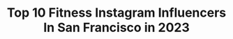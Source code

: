 ---
title: Top 10 Fitness Instagram Influencers In San Francisco in 2023
description: >-
  Find top fitness Instagram influencers in San Francisco in 2023. Most popular hashtags: #sanfrancisco #fitness #art #artist.
platform: Instagram
hits: 98
text_top: Discover the top-rated Instagram accounts on inBeat.
text_bottom: Our search engine holds 98 Instagram influencers like this in San Francisco, United States for you to work with.
profiles:
  - username: "escobar415"
    fullname: >-
      ESCOBAR BOXING
    bio: >-
      Boxing coach!!!!! JAIRO ESCOBAR 🧩💙 San Francisco, Bay Area El Salvador Email: coachjairo@gmail.com YouTube: coach jairo
    location: "United States"
    followers: 82771
    engagement: 153
    commentsToLikes: 0.029435
    id: ck0ub8g4odz7c0i192z9en6rf
    verified: false
    hashtags: "#boxinghype, #combat, #boxing, #fitlife"
  - username: "sandrazuri411"
    fullname: >-
      Sandra Zuri
    bio: >-
      Add Me On Snapchat: 👻@SandraZuri411 🌴Sacramento, California ▪️ART▪️CARS▪️INK ▪️FASHION 👠
    location: "United States"
    followers: 5017
    engagement: 1457
    commentsToLikes: 0.054128
    id: ck5q81t4q42860i111ux54kb1
    verified: false
    hashtags: "#curls, #carshow, #style, #fashion"
  - username: "louismontano"
    fullname: >-
      Louis A. Montaño
    bio: >-
      Family | Fitness | Food #LiveMoreLegendary 📍San Francisco Bay Area 👇🏽Subscribe To My Channel👇🏽
    location: "United States"
    followers: 17494
    engagement: 185
    commentsToLikes: 0.059812
    id: ckf5uj5mjl4zi0j233ym4yzwl
    verified: false
    hashtags: "#motivationmonday, #lifepoints, #livemorelegendary, #dontstaythirstymyfriends"
  - username: "kate_tova"
    fullname: >-
      Artist • San Francisco
    bio: >-
      Kate Tova Full-time Artist🎨 📍🌺San Francisco 💌Artistkatetova@gmail.com Originals/Commissions🔻
    location: "United States"
    followers: 39693
    engagement: 425
    commentsToLikes: 0.033426
    id: ck5bzhxl0r6h10i11dz9o885l
    verified: false
    hashtags: "#activewear, #fashion, #leggings, #sf"
  - username: "colombianosmlb"
    fullname: >-
      COLOMBIANOS MLB ®
    bio: >-
      Bienvenidos a #ColombianosMLB Instagram Oficial del Béisbol en Colombia 🇨🇴 Suscríbete a nuestro canal de YouTube 👇🏽
    location: "United States"
    followers: 35173
    engagement: 175
    commentsToLikes: 0.023395
    id: ck5q3ilolkwlw0i11rkolu93d
    verified: false
    hashtags: "#peloteroscolombianos, #marlins, #beisbol, #mlb"
  - username: "kyles_kinetics"
    fullname: >-
      Kyle Auga
    bio: >-
      Balancing Sculpture Artist Featured in the movie Free Guy!! Pilot 👨‍✈️
    location: "United States"
    followers: 56419
    engagement: 152
    commentsToLikes: 0.041738
    id: ck6trueue157w0j718tmya2ba
    verified: false
    hashtags: "#gift, #sex, #balancing, #weldporn"
  - username: "r.i.dima"
    fullname: >-
      Ridima
    bio: >-
      Fitness and Fashion 💄 Healthy Recipe and food ideas Made in India ..📭USA Small changes leads to big difference!
    location: "United States"
    followers: 3791
    engagement: 1028
    commentsToLikes: 0.436458
    id: ckaozz7glo2mo0i78nfy3xw79
    verified: false
    hashtags: "#stylediary, #bloggerstyle, #stylepost, #aboutalook"
  - username: "blaselias"
    fullname: >-
      Blas Elias
    bio: >-
      Drummer for the Trans Siberian Orchestra, Slaughter, Raiding the Rock Vault and Burning Rain.
    location: "United States"
    followers: 8204
    engagement: 1192
    commentsToLikes: 0.044861
    id: ck600u8zzea3n0i14lg5d151r
    verified: false
    hashtags: "#transsiberianorchestra, #sabiancymbals, #running, #drums"
  - username: "sidlemon"
    fullname: >-
      Sid Lemonier
    bio: >-
      👨🏽‍💼Finance | @airbnb 🇩🇴 Dominicano 📍 San Francisco
    location: "United States"
    followers: 2565
    engagement: 2314
    commentsToLikes: 0.056076
    id: ck8tbbypev2hj0j78a6gfvrun
    verified: false
    hashtags: "#fyp, #gayman, #latino, #throwbackthursday"
  - username: "andoni_lekue"
    fullname: >-
      Andoní Lekue
    bio: >-
      Gold Wings Bar-Barian The Vegan Wolf 🌱🐺 @cashyum WORLD RECORD 87 MUSCLE UPS UNBROKEN click link TikTok @andoni_lekue #plantbased 043∞
    location: "United States"
    followers: 3546
    engagement: 1057
    commentsToLikes: 0.081239
    id: ck9wdybf4htln0j781fhen8i9
    verified: false
    hashtags: "#wolf, #domore, #barbarian, #gatekeepaz"
---